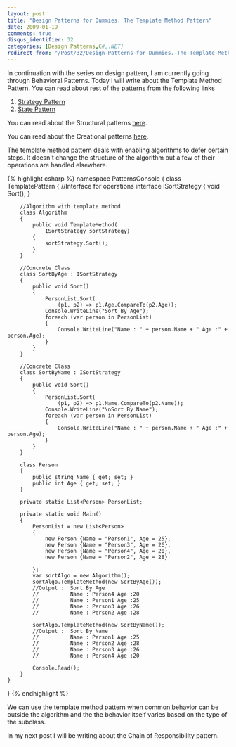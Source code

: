 ```yaml
---
layout: post
title: "Design Patterns for Dummies. The Template Method Pattern"
date: 2009-01-19
comments: true
disqus_identifier: 32
categories: [Design Patterns,C#,.NET]
redirect_from: "/Post/32/Design-Patterns-for-Dummies.-The-Template-Method-Pattern.aspx/"
---
```

In continuation with the series on design pattern, I am currently going
through Behavioral Patterns. Today I will write about the Template
Method Pattern. You can read about rest of the patterns from the
following links
<!--more-->
1.  [Strategy
    Pattern](/2009/01/12/Design-Patterns-for-Dummies.-The-Strategy-Pattern/)
2.  [State
    Pattern](/2009/01/15/Design-Patterns-for-Dummies.-The-State-Pattern/)

You can read about the Structural patterns
[here](/2008/12/15/Structural-Design-Patterns/).

You can read about the Creational patterns
[here](/2009/01/12/Creational-Design-Patterns/).

The template method pattern deals with enabling algorithms to defer
certain steps. It doesn't change the structure of the algorithm but a
few of their operations are handled elsewhere.

{% highlight csharp %}
namespace PatternsConsole
{
    class TemplatePattern
    {
        //Interface for operations
        interface ISortStrategy
        {
            void Sort();
        }

        //Algorithm with template method
        class Algorithm
        {
            public void TemplateMethod(
                ISortStrategy sortStrategy)
            {
                sortStrategy.Sort();
            }
        }

        //Concrete Class
        class SortByAge : ISortStrategy
        {
            public void Sort()
            {
                PersonList.Sort(
                    (p1, p2) => p1.Age.CompareTo(p2.Age));
                Console.WriteLine("Sort By Age");
                foreach (var person in PersonList)
                {
                    Console.WriteLine("Name : " + person.Name + " Age :" + person.Age);
                }
            }
        }

        //Concrete Class
        class SortByName : ISortStrategy
        {
            public void Sort()
            {
                PersonList.Sort(
                    (p1, p2) => p1.Name.CompareTo(p2.Name));
                Console.WriteLine("\nSort By Name");
                foreach (var person in PersonList)
                {
                    Console.WriteLine("Name : " + person.Name + " Age :" + person.Age);
                }
            }
        }

        class Person
        {
            public string Name { get; set; }
            public int Age { get; set; }
        }

        private static List<Person> PersonList;

        private static void Main()
        {
            PersonList = new List<Person>
            {
                new Person {Name = "Person1", Age = 25},
                new Person {Name = "Person3", Age = 26},
                new Person {Name = "Person4", Age = 20},
                new Person {Name = "Person2", Age = 28}

            };
            var sortAlgo = new Algorithm();
            sortAlgo.TemplateMethod(new SortByAge());
            //Output :  Sort By Age
            //          Name : Person4 Age :20
            //          Name : Person1 Age :25
            //          Name : Person3 Age :26
            //          Name : Person2 Age :28

            sortAlgo.TemplateMethod(new SortByName());
            //Output :  Sort By Name
            //          Name : Person1 Age :25
            //          Name : Person2 Age :28
            //          Name : Person3 Age :26
            //          Name : Person4 Age :20

            Console.Read();
        }
    }
}
{% endhighlight %}

We can use the template method pattern when common behavior can be
outside the algorithm and the the behavior itself varies based on the
type of the subclass.

In my next post I will be writing about the Chain of Responsibility
pattern.

